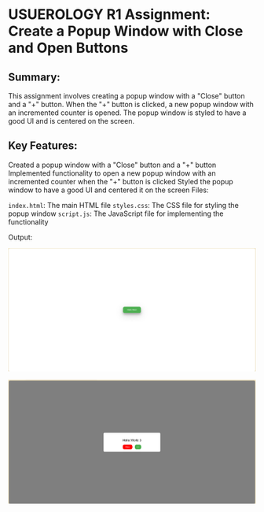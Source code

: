 # USUEROLOGY R1 Assignment: Create a Popup Window with Close and Open Buttons

## Summary:

This assignment involves creating a popup window with a "Close" button and a "+" button. When the "+" button is clicked, a new popup window with an incremented counter is opened. The popup window is styled to have a good UI and is centered on the screen.

## Key Features:

Created a popup window with a "Close" button and a "+" button
Implemented functionality to open a new popup window with an incremented counter when the "+" button is clicked
Styled the popup window to have a good UI and centered it on the screen
Files:

`index.html`: The main HTML file
`styles.css`: The CSS file for styling the popup window
`script.js`: The JavaScript file for implementing the functionality

Output:


![alt text](image.png)

![alt text](image-1.png)